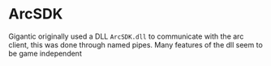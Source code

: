 # ArcSDK
Gigantic originally used a DLL `ArcSDK.dll` to communicate with the arc client, this was done through named pipes.
Many features of the dll seem to be game independent
